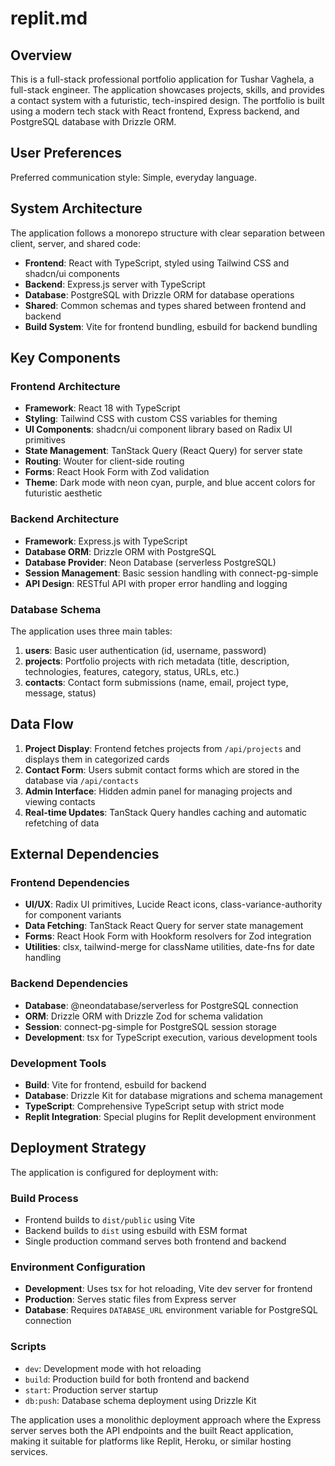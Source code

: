 # replit.md

## Overview

This is a full-stack professional portfolio application for Tushar Vaghela, a full-stack engineer. The application showcases projects, skills, and provides a contact system with a futuristic, tech-inspired design. The portfolio is built using a modern tech stack with React frontend, Express backend, and PostgreSQL database with Drizzle ORM.

## User Preferences

Preferred communication style: Simple, everyday language.

## System Architecture

The application follows a monorepo structure with clear separation between client, server, and shared code:

- **Frontend**: React with TypeScript, styled using Tailwind CSS and shadcn/ui components
- **Backend**: Express.js server with TypeScript
- **Database**: PostgreSQL with Drizzle ORM for database operations
- **Shared**: Common schemas and types shared between frontend and backend
- **Build System**: Vite for frontend bundling, esbuild for backend bundling

## Key Components

### Frontend Architecture
- **Framework**: React 18 with TypeScript
- **Styling**: Tailwind CSS with custom CSS variables for theming
- **UI Components**: shadcn/ui component library based on Radix UI primitives
- **State Management**: TanStack Query (React Query) for server state
- **Routing**: Wouter for client-side routing
- **Forms**: React Hook Form with Zod validation
- **Theme**: Dark mode with neon cyan, purple, and blue accent colors for futuristic aesthetic

### Backend Architecture
- **Framework**: Express.js with TypeScript
- **Database ORM**: Drizzle ORM with PostgreSQL
- **Database Provider**: Neon Database (serverless PostgreSQL)
- **Session Management**: Basic session handling with connect-pg-simple
- **API Design**: RESTful API with proper error handling and logging

### Database Schema
The application uses three main tables:
1. **users**: Basic user authentication (id, username, password)
2. **projects**: Portfolio projects with rich metadata (title, description, technologies, features, category, status, URLs, etc.)
3. **contacts**: Contact form submissions (name, email, project type, message, status)

## Data Flow

1. **Project Display**: Frontend fetches projects from `/api/projects` and displays them in categorized cards
2. **Contact Form**: Users submit contact forms which are stored in the database via `/api/contacts`
3. **Admin Interface**: Hidden admin panel for managing projects and viewing contacts
4. **Real-time Updates**: TanStack Query handles caching and automatic refetching of data

## External Dependencies

### Frontend Dependencies
- **UI/UX**: Radix UI primitives, Lucide React icons, class-variance-authority for component variants
- **Data Fetching**: TanStack React Query for server state management
- **Forms**: React Hook Form with Hookform resolvers for Zod integration
- **Utilities**: clsx, tailwind-merge for className utilities, date-fns for date handling

### Backend Dependencies
- **Database**: @neondatabase/serverless for PostgreSQL connection
- **ORM**: Drizzle ORM with Drizzle Zod for schema validation
- **Session**: connect-pg-simple for PostgreSQL session storage
- **Development**: tsx for TypeScript execution, various development tools

### Development Tools
- **Build**: Vite for frontend, esbuild for backend
- **Database**: Drizzle Kit for database migrations and schema management
- **TypeScript**: Comprehensive TypeScript setup with strict mode
- **Replit Integration**: Special plugins for Replit development environment

## Deployment Strategy

The application is configured for deployment with:

### Build Process
- Frontend builds to `dist/public` using Vite
- Backend builds to `dist` using esbuild with ESM format
- Single production command serves both frontend and backend

### Environment Configuration
- **Development**: Uses tsx for hot reloading, Vite dev server for frontend
- **Production**: Serves static files from Express server
- **Database**: Requires `DATABASE_URL` environment variable for PostgreSQL connection

### Scripts
- `dev`: Development mode with hot reloading
- `build`: Production build for both frontend and backend  
- `start`: Production server startup
- `db:push`: Database schema deployment using Drizzle Kit

The application uses a monolithic deployment approach where the Express server serves both the API endpoints and the built React application, making it suitable for platforms like Replit, Heroku, or similar hosting services.